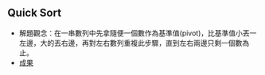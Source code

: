 ## Quick Sort

* 解題觀念：在一串數列中先拿隨便一個數作為基準值(pivot)，比基準值小丟一左邊，大的丟右邊，再對左右數列重複此步驟，直到左右兩邊只剩一個數為止。
* [成果](https://github.com/yulin871030/my-learning-note/blob/master/homework/homework%20%231/Untitled3.ipynb)
